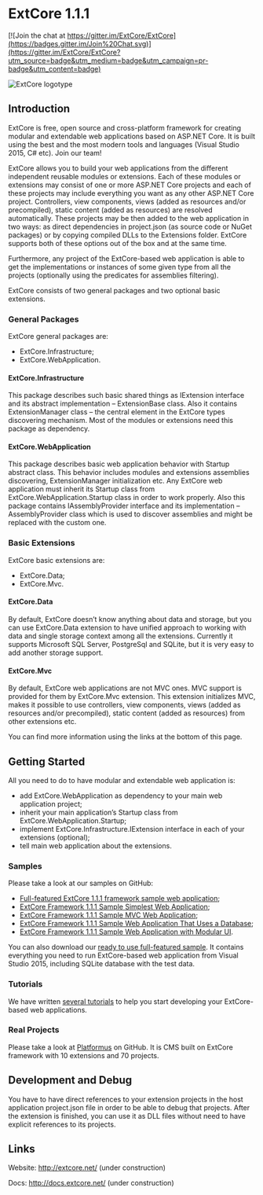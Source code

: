 ﻿# ExtCore 1.1.1

[![Join the chat at https://gitter.im/ExtCore/ExtCore](https://badges.gitter.im/Join%20Chat.svg)](https://gitter.im/ExtCore/ExtCore?utm_source=badge&utm_medium=badge&utm_campaign=pr-badge&utm_content=badge)

![ExtCore logotype](http://extcore.net/extcore_github_icon.png)

## Introduction

ExtCore is free, open source and cross-platform framework for creating modular and extendable web applications
based on ASP.NET Core. It is built using the best and the most modern tools and languages (Visual Studio 2015, C#
etc). Join our team!

ExtCore allows you to build your web applications from the different independent reusable modules or extensions.
Each of these modules or extensions may consist of one or more ASP.NET Core projects and each of these projects
may include everything you want as any other ASP.NET Core project. Controllers, view components, views (added
as resources and/or precompiled), static content (added as resources) are resolved automatically. These projects
may be then added to the web application in two ways: as direct dependencies in project.json (as source code or
NuGet packages) or by copying compiled DLLs to the Extensions folder. ExtCore supports both of these options out
of the box and at the same time.

Furthermore, any project of the ExtCore-based web application is able to get the implementations or instances of
some given type from all the projects (optionally using the predicates for assemblies filtering).

ExtCore consists of two general packages and two optional basic extensions.

### General Packages

ExtCore general packages are:

* ExtCore.Infrastructure;
* ExtCore.WebApplication.

#### ExtCore.Infrastructure

This package describes such basic shared things as IExtension interface and its abstract implementation –
ExtensionBase class. Also it contains ExtensionManager class – the central element in the ExtCore types
discovering mechanism. Most of the modules or extensions need this package as dependency.

#### ExtCore.WebApplication

This package describes basic web application behavior with Startup abstract class. This behavior includes
modules and extensions assemblies discovering, ExtensionManager initialization etc. Any ExtCore web
application must inherit its Startup class from ExtCore.WebApplication.Startup class in order to work
properly. Also this package contains IAssemblyProvider interface and its implementation –
AssemblyProvider class which is used to discover assemblies and might be replaced with the custom one.

### Basic Extensions

ExtCore basic extensions are:

* ExtCore.Data;
* ExtCore.Mvc.

#### ExtCore.Data

By default, ExtCore doesn’t know anything about data and storage, but you can use ExtCore.Data extension to have
unified approach to working with data and single storage context among all the extensions. Currently it supports
Microsoft SQL Server, PostgreSql and SQLite, but it is very easy to add another storage support.

#### ExtCore.Mvc

By default, ExtCore web applications are not MVC ones. MVC support is provided for them by ExtCore.Mvc extension.
This extension initializes MVC, makes it possible to use controllers, view components, views (added as resources
and/or precompiled), static content (added as resources) from other extensions etc.

You can find more information using the links at the bottom of this page.

## Getting Started

All you need to do to have modular and extendable web application is:

* add ExtCore.WebApplication as dependency to your main web application project;
* inherit your main application’s Startup class from ExtCore.WebApplication.Startup;
* implement ExtCore.Infrastructure.IExtension interface in each of your extensions (optional);
* tell main web application about the extensions.

### Samples

Please take a look at our samples on GitHub:

* [Full-featured ExtCore 1.1.1 framework sample web application](https://github.com/ExtCore/ExtCore-Sample);
* [ExtCore Framework 1.1.1 Sample Simplest Web Application](https://github.com/ExtCore/ExtCore-Sample-Simplest);
* [ExtCore Framework 1.1.1 Sample MVC Web Application](https://github.com/ExtCore/ExtCore-Sample-Mvc);
* [ExtCore Framework 1.1.1 Sample Web Application That Uses a Database](https://github.com/ExtCore/ExtCore-Sample-Data);
* [ExtCore Framework 1.1.1 Sample Web Application with Modular UI](https://github.com/ExtCore/ExtCore-Sample-Modular-Ui).

You can also download our [ready to use full-featured sample](http://extcore.net/files/ExtCore-Sample-1.1.1.zip).
It contains everything you need to run ExtCore-based web application from Visual Studio 2015, including SQLite
database with the test data.

### Tutorials

We have written [several tutorials](http://docs.extcore.net/en/latest/getting_started/index.html)
to help you start developing your ExtCore-based web applications.

### Real Projects

Please take a look at [Platformus](https://github.com/Platformus/Platformus) on GitHub. It is CMS
built on ExtCore framework with 10 extensions and 70 projects.

## Development and Debug

You have to have direct references to your extension projects in the host application project.json file
in order to be able to debug that projects. After the extension is finished, you can use it as DLL files
without need to have explicit references to its projects.

## Links

Website: http://extcore.net/ (under construction)

Docs: http://docs.extcore.net/ (under construction)